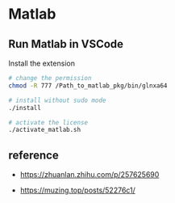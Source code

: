 # Matlab

## Run Matlab in VSCode 

Install the extension

```bash
# change the permission 
chmod -R 777 /Path_to_matlab_pkg/bin/glnxa64

# install without sudo mode
./install

# activate the license
./activate_matlab.sh
```

## reference

- https://zhuanlan.zhihu.com/p/257625690

- https://muzing.top/posts/52276c1/